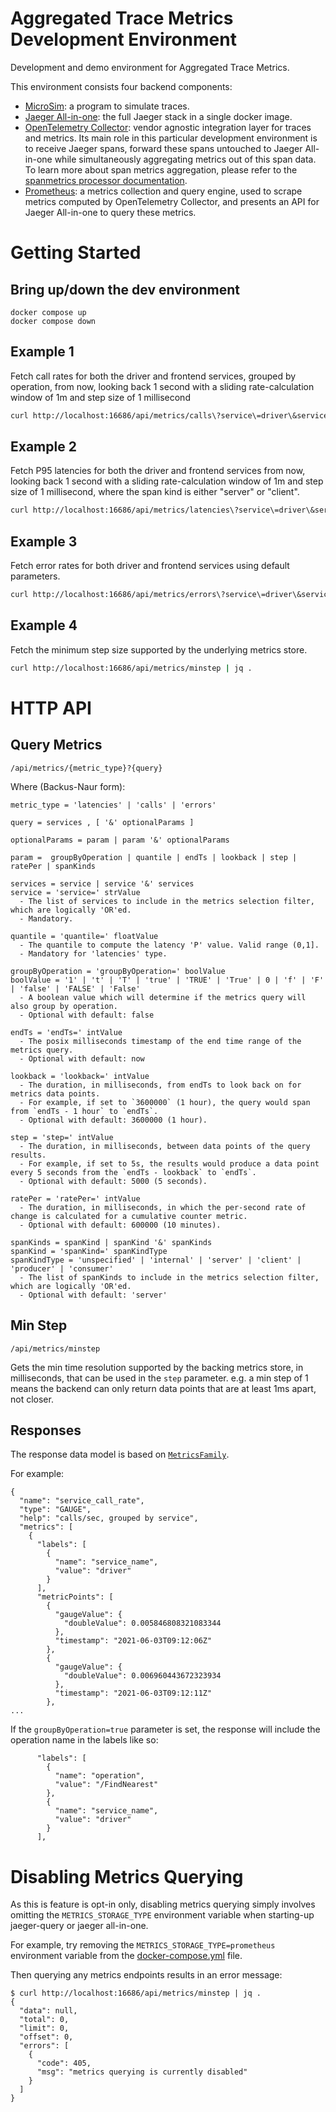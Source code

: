 # Aggregated Trace Metrics Development Environment

Development and demo environment for Aggregated Trace Metrics.

This environment consists four backend components:

- [MicroSim](https://github.com/yurishkuro/microsim): a program to simulate traces.
- [Jaeger All-in-one](https://www.jaegertracing.io/docs/1.24/getting-started/#all-in-one): the full Jaeger stack in a single docker image.
- [OpenTelemetry Collector](https://opentelemetry.io/docs/collector/): vendor agnostic integration layer for traces and metrics. Its main role in this particular development environment is to receive Jaeger spans, forward these spans untouched to Jaeger All-in-one while simultaneously aggregating metrics out of this span data. To learn more about span metrics aggregation, please refer to the [spanmetrics processor documentation](https://github.com/open-telemetry/opentelemetry-collector-contrib/tree/main/processor/spanmetricsprocessor).
- [Prometheus](https://prometheus.io/): a metrics collection and query engine, used to scrape metrics computed by OpenTelemetry Collector, and presents an API for Jaeger All-in-one to query these metrics.

# Getting Started

## Bring up/down the dev environment
```
docker compose up
docker compose down
```

## Example 1
Fetch call rates for both the driver and frontend services, grouped by operation, from now,
looking back 1 second with a sliding rate-calculation window of 1m and step size of 1 millisecond

```bash
curl http://localhost:16686/api/metrics/calls\?service\=driver\&service\=frontend\&groupByOperation\=true\&endTs\="$(date +%s)"000\&lookback\=1000\&step\=100\&ratePer\=60000 | jq .
```


## Example 2
Fetch P95 latencies for both the driver and frontend services from now,
looking back 1 second with a sliding rate-calculation window of 1m and step size of 1 millisecond, where the span kind is either "server" or "client".

```bash
curl http://localhost:16686/api/metrics/latencies\?service\=driver\&service\=frontend\&quantile\=0.95\&endTs\="$(date +%s)"000\&lookback\=1000\&step\=100\&ratePer\=60000\&spanKind\=server\&spanKind\=client | jq .
```

## Example 3
Fetch error rates for both driver and frontend services using default parameters.
```bash
curl http://localhost:16686/api/metrics/errors\?service\=driver\&service\=frontend | jq .
```

## Example 4
Fetch the minimum step size supported by the underlying metrics store.
```bash
curl http://localhost:16686/api/metrics/minstep | jq .
```

# HTTP API

## Query Metrics

`/api/metrics/{metric_type}?{query}`

Where (Backus-Naur form):
```
metric_type = 'latencies' | 'calls' | 'errors'

query = services , [ '&' optionalParams ]

optionalParams = param | param '&' optionalParams

param =  groupByOperation | quantile | endTs | lookback | step | ratePer | spanKinds

services = service | service '&' services
service = 'service=' strValue
  - The list of services to include in the metrics selection filter, which are logically 'OR'ed.
  - Mandatory.

quantile = 'quantile=' floatValue
  - The quantile to compute the latency 'P' value. Valid range (0,1].
  - Mandatory for 'latencies' type.

groupByOperation = 'groupByOperation=' boolValue 
boolValue = '1' | 't' | 'T' | 'true' | 'TRUE' | 'True' | 0 | 'f' | 'F' | 'false' | 'FALSE' | 'False'
  - A boolean value which will determine if the metrics query will also group by operation.
  - Optional with default: false

endTs = 'endTs=' intValue
  - The posix milliseconds timestamp of the end time range of the metrics query.
  - Optional with default: now

lookback = 'lookback=' intValue
  - The duration, in milliseconds, from endTs to look back on for metrics data points.
  - For example, if set to `3600000` (1 hour), the query would span from `endTs - 1 hour` to `endTs`.
  - Optional with default: 3600000 (1 hour).

step = 'step=' intValue
  - The duration, in milliseconds, between data points of the query results.
  - For example, if set to 5s, the results would produce a data point every 5 seconds from the `endTs - lookback` to `endTs`.
  - Optional with default: 5000 (5 seconds).

ratePer = 'ratePer=' intValue
  - The duration, in milliseconds, in which the per-second rate of change is calculated for a cumulative counter metric.
  - Optional with default: 600000 (10 minutes).

spanKinds = spanKind | spanKind '&' spanKinds
spanKind = 'spanKind=' spanKindType
spanKindType = 'unspecified' | 'internal' | 'server' | 'client' | 'producer' | 'consumer'
  - The list of spanKinds to include in the metrics selection filter, which are logically 'OR'ed.
  - Optional with default: 'server'
```


## Min Step

`/api/metrics/minstep`

Gets the min time resolution supported by the backing metrics store, in milliseconds, that can be used in the `step` parameter.
e.g. a min step of 1 means the backend can only return data points that are at least 1ms apart, not closer.

## Responses

The response data model is based on [`MetricsFamily`](https://github.com/jaegertracing/jaeger/blob/master/model/proto/metrics/openmetrics.proto#L53).

For example:
```
{
  "name": "service_call_rate",
  "type": "GAUGE",
  "help": "calls/sec, grouped by service",
  "metrics": [
    {
      "labels": [
        {
          "name": "service_name",
          "value": "driver"
        }
      ],
      "metricPoints": [
        {
          "gaugeValue": {
            "doubleValue": 0.005846808321083344
          },
          "timestamp": "2021-06-03T09:12:06Z"
        },
        {
          "gaugeValue": {
            "doubleValue": 0.006960443672323934
          },
          "timestamp": "2021-06-03T09:12:11Z"
        },
...
  ```

If the `groupByOperation=true` parameter is set, the response will include the operation name in the labels like so:
```
      "labels": [
        {
          "name": "operation",
          "value": "/FindNearest"
        },
        {
          "name": "service_name",
          "value": "driver"
        }
      ],
```

# Disabling Metrics Querying

As this is feature is opt-in only, disabling metrics querying simply involves omitting the `METRICS_STORAGE_TYPE` environment variable when starting-up jaeger-query or jaeger all-in-one.

For example, try removing the `METRICS_STORAGE_TYPE=prometheus` environment variable from the [docker-compose.yml](./docker-compose.yml) file.

Then querying any metrics endpoints results in an error message:
```
$ curl http://localhost:16686/api/metrics/minstep | jq .
{
  "data": null,
  "total": 0,
  "limit": 0,
  "offset": 0,
  "errors": [
    {
      "code": 405,
      "msg": "metrics querying is currently disabled"
    }
  ]
}
```

